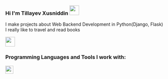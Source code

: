 ### Hi I'm Tillayev Xusniddin <img src="https://media.giphy.com/media/hvRJCLFzcasrR4ia7z/giphy.gif"    width="30px">

I make projects about Web Backend Development in Python(Django, Flask) <br/>
I really like to travel and read books

<a href="https://www.instagram.com/xusniddin13_04/"> 
<img src="https://freelogopng.com/images/all_img/1658586823instagram-logo-transparent.png" width="30px">
</a>

<br />

### Programming Languages and Tools I work with:

<code><img src="https://w1.pngwing.com/pngs/696/924/png-transparent-html-logo-html5-badge-line-symbol-signage-thumbnail.png" height="25px"><code>

